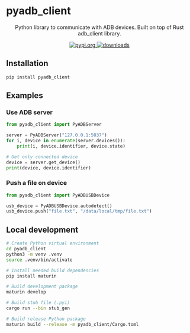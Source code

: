 # pyadb_client

<p align="center">
    <p align="center">Python library to communicate with ADB devices. Built on top of Rust adb_client library.</p>
    <p align="center">
        <a href="https://pypi.org/project/pyadb_client">
            <img alt="pypi.org" src="https://img.shields.io/pypi/v/pyadb_client.svg" />
        </a>
        <a href="https://pypi.org/project/pyadb_client">
            <img alt="downloads" src="https://static.pepy.tech/badge/pyadb_client" />
        </a>
    </p>
</p>

## Installation

```bash
pip install pyadb_client
```

## Examples

### Use ADB server

```python
from pyadb_client import PyADBServer

server = PyADBServer("127.0.0.1:5037")
for i, device in enumerate(server.devices()):
    print(i, device.identifier, device.state)

# Get only connected device
device = server.get_device()
print(device, device.identifier)
```

### Push a file on device

```python
from pyadb_client import PyADBUSBDevice

usb_device = PyADBUSBDevice.autodetect()
usb_device.push("file.txt", "/data/local/tmp/file.txt")
```

## Local development

```bash
# Create Python virtual environment
cd pyadb_client
python3 -m venv .venv
source .venv/bin/activate

# Install needed build dependencies
pip install maturin

# Build development package
maturin develop

# Build stub file (.pyi)
cargo run --bin stub_gen

# Build release Python package
maturin build --release -m pyadb_client/Cargo.toml
```

